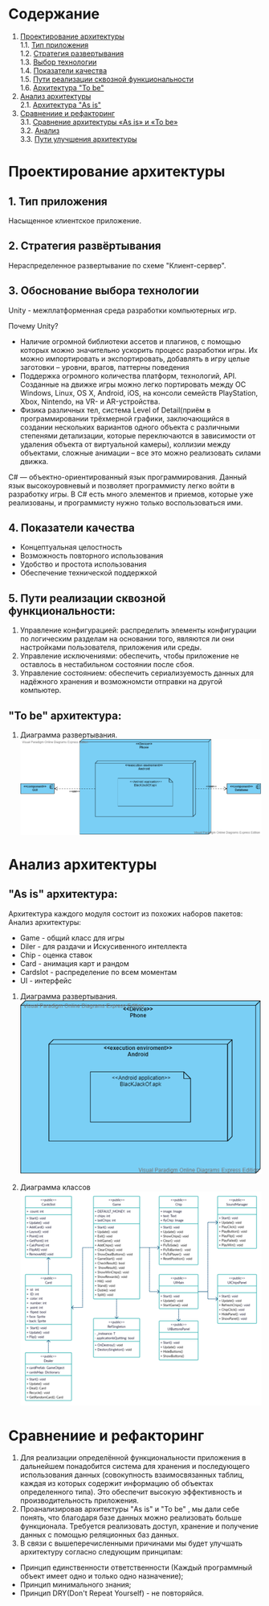 # Содержание
1. [Проектирование архитектуры](#part1)  
1.1. [Тип приложения](#type_app)  
1.2. [Стратегия развертывания](#strategy)   
1.3. [Выбор технологии](#technology)  
1.4. [Показатели качества](#quality_indicator)  
1.5. [Пути реализации сквозной функциональности](#way_implimintation)   
1.6. [Архитектура "To be"](#to_be)  
2. [Анализ архитектуры](#part2)      
2.1. [Архитектура "As is"](#as_is)
3. [Сравнениие и рефакторинг](#part3)   
3.1. [Сравнение архитектуры «As is» и «To be»](#compare)  
3.2. [Анализ](#analysis)   
3.3. [Пути улучшения архитектуры](#way_upgrade)  


<a name="part1"/>

# Проектирование архитектуры

<a name="type_app"/>

## 1.	Тип приложения
Насыщенное клиентское приложение.

<a name="strategy"/>

## 2.	Стратегия развёртывания 
Нераспределенное развертывание по схеме "Клиент-сервер".

<a name="technology"/>

## 3. Обоснование выбора технологии
Unity - межплатформенная среда разработки компьютерных игр.

Почему Unity?
- Наличие огромной библиотеки ассетов и плагинов, с помощью которых можно значительно ускорить процесс разработки игры. Их можно импортировать и экспортировать, добавлять в игру целые заготовки – уровни, врагов, паттерны поведения
- Поддержка огромного количества платформ, технологий, API. Созданные на движке игры можно легко портировать между ОС Windows, Linux, OS X, Android, iOS, на консоли семейств PlayStation, Xbox, Nintendo, на VR- и AR-устройства.
- Физика различных тел, система Level of Detail(приём в программировании трёхмерной графики, заключающийся в создании нескольких вариантов одного объекта с различными степенями детализации, которые переключаются в зависимости от удаления объекта от виртуальной камеры), коллизии между объектами, сложные анимации – все это можно реализовать силами движка.

C# — объектно-ориентированный язык программирования. Данный язык высокоуровневый и позволяет программисту легко войти в разработку игры. В C# есть много элементов и приемов, которые уже реализованы, и программисту нужно только воспользоваться ими.
  
<a name="quality_indicator"/>

## 4. Показатели качества
- Концептуальная целостность
- Возможность повторного использования
- Удобство и простота использования
- Обеспечение технической поддержкой

<a name="way_implimintation"/>
  
## 5.  Пути реализации сквозной функциональности: 
1) Управление конфигурацией: распределить элементы конфигурации по логическим разделам на основании того, являются ли они настройками пользователя, приложения или среды.
2) Управление исключениями: обеспечить, чтобы приложение не оставлось в нестабильном состоянии после сбоя.
3) Управление состоянием: обеспечить сериализуемость данных для надёжного хранения и возможномсти отправки на другой компьютер.
 
  <a name="to_be"/>
  
 ## "To be" архитектура: 
 1. Диаграмма развертывания.      
 ![](https://github.com/AlexPlayX/TRITPO_BLACK_JACK/blob/main/Documentation/Diagrams/Deployment%20diagram1.png)

 <a name="part2"/>
 
 # Анализ архитектуры
 
 <a name="as_is"/>
 
 ## "As is" архитектура:
 Архитектура каждого модуля состоит из похожих наборов пакетов:
 Анализ архитектуры:
- Game - общий класс для игры
- Diler - для раздачи и Искусивенного интеллекта
- Chip - оценка ставок
- Card - анимация карт и рандом
- Cardslot - распределение по всем моментам
- UI - интерфейс
 
 1. Диаграмма развертывания.
 ![](https://github.com/AlexPlayX/TRITPO_BLACK_JACK/blob/main/Documentation/Diagrams/Deployment%20diagram2.png)
 
 3. Диаграмма классов
 ![](https://github.com/AlexPlayX/TRITPO_BLACK_JACK/blob/main/Documentation/Diagrams/ClassDiagram.png)
 
 <a name="part3"/>
 
 # Сравнениие и рефакторинг
1. Для реализации определённой функциональности приложения в дальнейшем понадобится система для хранения и последующего использования данных (совокупность взаимосвязанных таблиц, каждая из которых содержит информацию об объектах определенного типа). Это обеспечит высокую эффективность и производительность приложения.
2. Проанализировав архитектуры "As is" и "To be" , мы дали себе понять, что благодаря базе данных можно реализовать больше функционала. Требуется реализовать доступ, хранение и получение данных с помощью реляционных баз данных.
3. В связи с вышеперечисленными причинами мы будет улучшать архитектуру согласно следующим принципам:
- Принцип единственности ответственности (Каждый программный объект имеет одно и только одно назначение);
- Принцип минимального знания;
- Принцип DRY(Don't Repeat Yourself) - не повторяйся.
